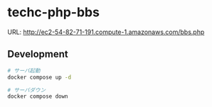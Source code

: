 # techc-php-bbs

URL: http://ec2-54-82-71-191.compute-1.amazonaws.com/bbs.php

## Development

```bash
# サーバ起動
docker compose up -d

# サーバダウン
docker compose down
```
